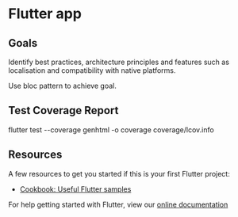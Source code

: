 # Flutter app

## Goals

Identify best practices, architecture principles and features such as localisation and compatibility with native platforms. 

Use bloc pattern to achieve goal. 

## Test Coverage Report
flutter test --coverage
genhtml -o coverage coverage/lcov.info


## Resources

A few resources to get you started if this is your first Flutter project:

- [Cookbook: Useful Flutter samples](https://flutter.dev/docs/cookbook)

For help getting started with Flutter, view our
[online documentation](https://flutter.dev/docs)
